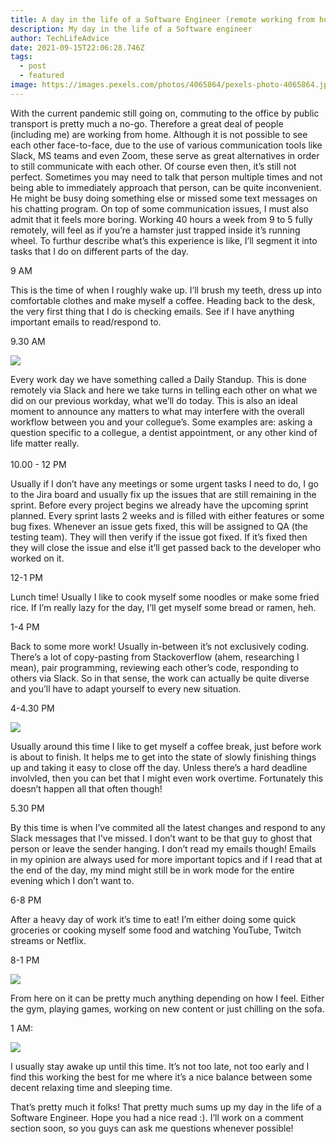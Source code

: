 ```yaml
---
title: A day in the life of a Software Engineer (remote working from home edition)
description: My day in the life of a Software engineer
author: TechLifeAdvice
date: 2021-09-15T22:06:28.746Z
tags:
  - post
  - featured
image: https://images.pexels.com/photos/4065864/pexels-photo-4065864.jpeg?cs=srgb&dl=pexels-cottonbro-4065864.jpg&fm=jpg
---
```

With the current pandemic still going on, commuting to the office by public transport is pretty much a no-go. Therefore a great deal of people (including me) are working from home. Although it is not possible to see each other face-to-face, due to the use of various communication tools like Slack, MS teams and even Zoom, these serve as great alternatives in order to still communicate with each other. Of course even then, it’s still not perfect. Sometimes you may need to talk that person multiple times and not being able to immediately approach that person, can be quite inconvenient. He might be busy doing something else or missed some text messages on his chatting program. On top of some communication issues, I must also admit that it feels more boring. Working 40 hours a week from 9 to 5 fully remotely, will feel as if you’re a hamster just trapped inside it’s running wheel. To furthur describe what’s this experience is like, I’ll segment it into tasks that I do on different parts of the day.  

9 AM 

This is the time of when I roughly wake up. I’ll brush my teeth, dress up into comfortable clothes and make myself a coffee. Heading back to the desk, the very first thing that I do is checking emails. See if I have anything important emails to read/respond to. 

9.30 AM 

![](/assets/blog/pexels-rfstudio-3810792.jpg)

Every work day we have something called a Daily Standup. This is done remotely via Slack and here we take turns in telling each other on what we did on our previous workday, what we’ll do today. This is also an ideal moment to announce any matters to what may interfere with the overall workflow between you and your collegue’s. Some examples are: asking a question specific to a collegue, a dentist appointment, or any other kind of life matter really.\
\
10.00 - 12 PM

Usually if I don’t have any meetings or some urgent tasks I need to do, I go to the Jira board and usually fix up the issues that are still remaining in the sprint. Before every project begins we already have the upcoming sprint planned. Every sprint lasts 2 weeks and is filled with either features or some bug fixes. Whenever an issue gets fixed, this will be assigned to QA (the testing team). They will then verify if the issue got fixed. If it’s fixed then they will close the issue and else it’ll get passed back to the developer who worked on it.

12-1 PM 

Lunch time! Usually I like to cook myself some noodles or make some fried rice. If I’m really lazy for the day, I’ll get myself some bread or ramen, heh.

1-4 PM 

Back to some more work! Usually in-between it’s not exclusively coding. There’s a lot of copy-pasting from Stackoverflow (ahem, researching I mean), pair programming, reviewing each other’s code, responding to others via Slack. So in that sense, the work can actually be quite diverse and you’ll have to adapt yourself to every new situation. 

4-4.30 PM

![](/assets/blog/pexels-burst-374592.jpg)

Usually around this time I like to get myself a coffee break, just before work is about to finish. It helps me to get into the state of slowly finishing things up and taking it easy to close off the day. Unless there’s a hard deadline involvled, then you can bet that I might even work overtime. Fortunately this doesn’t happen all that often though!

5.30 PM

By this time is when I’ve commited all the latest changes and respond to any Slack messages that I’ve missed. I don’t want to be that guy to ghost that person or leave the sender hanging. I don’t read my emails though! Emails in my opinion are always used for more important topics and if I read that at the end of the day, my mind might still be in work mode for the entire evening which I don’t want to. 

6-8 PM

After a heavy day of work it’s time to eat! I’m either doing some quick groceries or cooking myself some food and watching YouTube, Twitch streams or Netflix.

8-1 PM

![](/assets/blog/pexels-fox-3829227.jpg)

From here on it can be pretty much anything depending on how I feel. Either the gym, playing games, working on new content or just chilling on the sofa.

1 AM: 

![](/assets/blog/pexels-andrea-piacquadio-3771069.jpg)

I usually stay awake up until this time. It’s not too late, not too early and I find this working the best for me where it’s a nice balance between some decent relaxing time and sleeping time. 

That’s pretty much it folks! That pretty much sums up my day in the life of a Software Engineer. Hope you had a nice read :). I’ll work on a comment section soon, so you guys can ask me questions whenever possible!